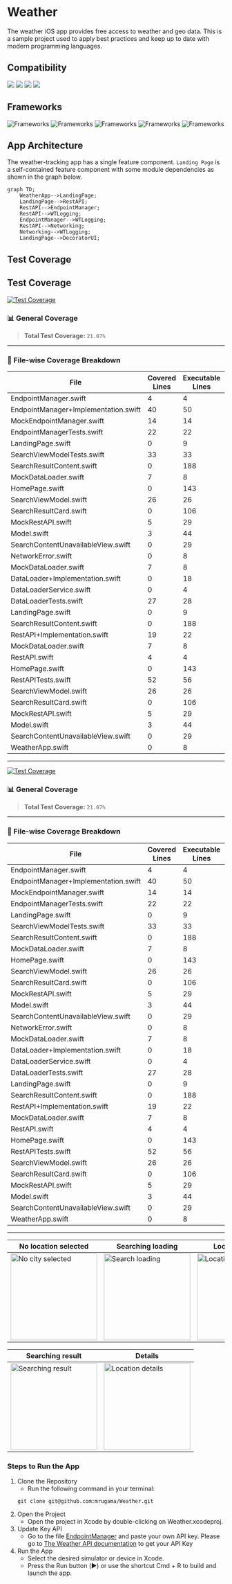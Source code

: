 # Weather
The weather iOS app provides free access to weather and geo data. This is a sample project used to apply best practices and keep up to date with modern programming languages.
## Compatibility
![](https://img.shields.io/badge/iOS-iOS_17+-informational?style=flat&logo=iOS&logoColor=white&color=2bbc8a)
![](https://img.shields.io/badge/Swift-4-informational?style=flat&logo=Swift&logoColor=white&color=2bbc8a)
![](https://img.shields.io/badge/Swift-5-informational?style=flat&logo=Swift&logoColor=white&color=2bbc8a)
![](https://img.shields.io/badge/Swift-6-informational?style=flat&logo=Swift&logoColor=white&color=2bbc8a)

## Frameworks
![Frameworks](https://img.shields.io/badge/API-SwiftUI-informational?style=flat&logo=Framework&logoColor=white&color=2bbc8a)
![Frameworks](https://img.shields.io/badge/API-Testing-informational?style=flat&logo=Framework&logoColor=white&color=2bbc8a)
![Frameworks](https://img.shields.io/badge/API-Concurrency-informational?style=flat&logo=Framework&logoColor=white&color=2bbc8a)
![Frameworks](https://img.shields.io/badge/API-OSLog-informational?style=flat&logo=Framework&logoColor=white&color=2bbc8a)
![Frameworks](https://img.shields.io/badge/Framework-SwiftPM-informational?style=flat&logo=Framework&logoColor=white&color=2bbc8a)

## App Architecture
The weather-tracking app has a single feature component. `Landing Page` is a self-contained feature component with some module dependencies as shown in the graph below.
```mermaid
graph TD;
    WeatherApp-->LandingPage;
    LandingPage-->RestAPI;
    RestAPI-->EndpointManager;
    RestAPI-->WTLogging;
    EndpointManager-->WTLogging;
    RestAPI-->Networking;
    Networking-->WTLogging;
    LandingPage-->DecoratorUI;
```

## Test Coverage
## Test Coverage
[![Test Coverage](https://img.shields.io/badge/Test%20Coverage-21.067221067221066%25-green?style=flat&logo=swift&logoColor=white)](https://github.com/mrugama/Weather/actions)

### 📊 General Coverage
> **Total Test Coverage:** `21.07%`

---
### 📄 File-wise Coverage Breakdown
| File | Covered Lines | Executable Lines | Coverage |
|------|--------------|-----------------|----------|
| EndpointManager.swift | 4 | 4 | 100% |
| EndpointManager+Implementation.swift | 40 | 50 | 80% |
| MockEndpointManager.swift | 14 | 14 | 100% |
| EndpointManagerTests.swift | 22 | 22 | 100% |
| LandingPage.swift | 0 | 9 | 0% |
| SearchViewModelTests.swift | 33 | 33 | 100% |
| SearchResultContent.swift | 0 | 188 | 0% |
| MockDataLoader.swift | 7 | 8 | 88% |
| HomePage.swift | 0 | 143 | 0% |
| SearchViewModel.swift | 26 | 26 | 100% |
| SearchResultCard.swift | 0 | 106 | 0% |
| MockRestAPI.swift | 5 | 29 | 17% |
| Model.swift | 3 | 44 | 7% |
| SearchContentUnavailableView.swift | 0 | 29 | 0% |
| NetworkError.swift | 0 | 8 | 0% |
| MockDataLoader.swift | 7 | 8 | 88% |
| DataLoader+Implementation.swift | 0 | 18 | 0% |
| DataLoaderService.swift | 0 | 4 | 0% |
| DataLoaderTests.swift | 27 | 28 | 96% |
| LandingPage.swift | 0 | 9 | 0% |
| SearchResultContent.swift | 0 | 188 | 0% |
| RestAPI+Implementation.swift | 19 | 22 | 86% |
| MockDataLoader.swift | 7 | 8 | 88% |
| RestAPI.swift | 4 | 4 | 100% |
| HomePage.swift | 0 | 143 | 0% |
| RestAPITests.swift | 52 | 56 | 93% |
| SearchViewModel.swift | 26 | 26 | 100% |
| SearchResultCard.swift | 0 | 106 | 0% |
| MockRestAPI.swift | 5 | 29 | 17% |
| Model.swift | 3 | 44 | 7% |
| SearchContentUnavailableView.swift | 0 | 29 | 0% |
| WeatherApp.swift | 0 | 8 | 0% |
---

[![Test Coverage](https://img.shields.io/badge/Test%20Coverage-21.067221067221066%25-green?style=flat&logo=swift&logoColor=white)](https://github.com/mrugama/Weather/actions)

### 📊 General Coverage
> **Total Test Coverage:** `21.07%`

---
### 📄 File-wise Coverage Breakdown
| File | Covered Lines | Executable Lines | Coverage |
|------|--------------|-----------------|----------|
| EndpointManager.swift | 4 | 4 | 100% |
| EndpointManager+Implementation.swift | 40 | 50 | 80% |
| MockEndpointManager.swift | 14 | 14 | 100% |
| EndpointManagerTests.swift | 22 | 22 | 100% |
| LandingPage.swift | 0 | 9 | 0% |
| SearchViewModelTests.swift | 33 | 33 | 100% |
| SearchResultContent.swift | 0 | 188 | 0% |
| MockDataLoader.swift | 7 | 8 | 88% |
| HomePage.swift | 0 | 143 | 0% |
| SearchViewModel.swift | 26 | 26 | 100% |
| SearchResultCard.swift | 0 | 106 | 0% |
| MockRestAPI.swift | 5 | 29 | 17% |
| Model.swift | 3 | 44 | 7% |
| SearchContentUnavailableView.swift | 0 | 29 | 0% |
| NetworkError.swift | 0 | 8 | 0% |
| MockDataLoader.swift | 7 | 8 | 88% |
| DataLoader+Implementation.swift | 0 | 18 | 0% |
| DataLoaderService.swift | 0 | 4 | 0% |
| DataLoaderTests.swift | 27 | 28 | 96% |
| LandingPage.swift | 0 | 9 | 0% |
| SearchResultContent.swift | 0 | 188 | 0% |
| RestAPI+Implementation.swift | 19 | 22 | 86% |
| MockDataLoader.swift | 7 | 8 | 88% |
| RestAPI.swift | 4 | 4 | 100% |
| HomePage.swift | 0 | 143 | 0% |
| RestAPITests.swift | 52 | 56 | 93% |
| SearchViewModel.swift | 26 | 26 | 100% |
| SearchResultCard.swift | 0 | 106 | 0% |
| MockRestAPI.swift | 5 | 29 | 17% |
| Model.swift | 3 | 44 | 7% |
| SearchContentUnavailableView.swift | 0 | 29 | 0% |
| WeatherApp.swift | 0 | 8 | 0% |
---

| No location selected | Searching loading | Location details | Error handler
| ---- | ---- | ---- | ---- |
| <img src="https://github.com/user-attachments/assets/99563261-6435-4550-8054-68d6ea7c6792" alt="No city selected" width="200"> | <img src="https://github.com/user-attachments/assets/2bbd802d-576e-4c8c-b154-0c0eb443ffbf" alt="Search loading" width="200"> | <img src="https://github.com/user-attachments/assets/14c83383-b927-49a0-b985-ac94d0411175" alt="Location details" width="200"> | <img src="https://github.com/user-attachments/assets/fdf4cc61-d0d8-4be5-bacd-d780d2daf7a0" alt="Error handler" width="200"> |

| Searching result | Details |
| ---- | ---- |
| <img src="https://github.com/user-attachments/assets/00539ad5-72c0-4c66-ba94-926681db604f" alt="Searching result" width="200"> | <img src="https://github.com/user-attachments/assets/125e86ad-5a79-4e09-a6e1-09fb0018c9c5" alt="Location details" width="200"> |



### Steps to Run the App


1. Clone the Repository
    - Run the following command in your terminal:
    ```
    git clone git@github.com:mrugama/Weather.git
    ```
2. Open the Project
    - Open the project in Xcode by double-clicking on Weather.xcodeproj.
3. Update Key API
    - Go to the file [EndpointManager](https://github.com/mrugama/Weather/blob/f79f74f70b42f9f3eae7eed950832a32c1bedf3c/WeatherCore/Sources/Foundation/EndpointManager/Implementation/EndpointManager%2BImplementation.swift#L16) and paste your own API key. Please go to [The Weather API documentation](https://www.weatherapi.com/docs/) to get your API Key
4. Run the App
    - Select the desired simulator or device in Xcode.
    - Press the Run button (▶️) or use the shortcut Cmd + R to build and launch the app.
